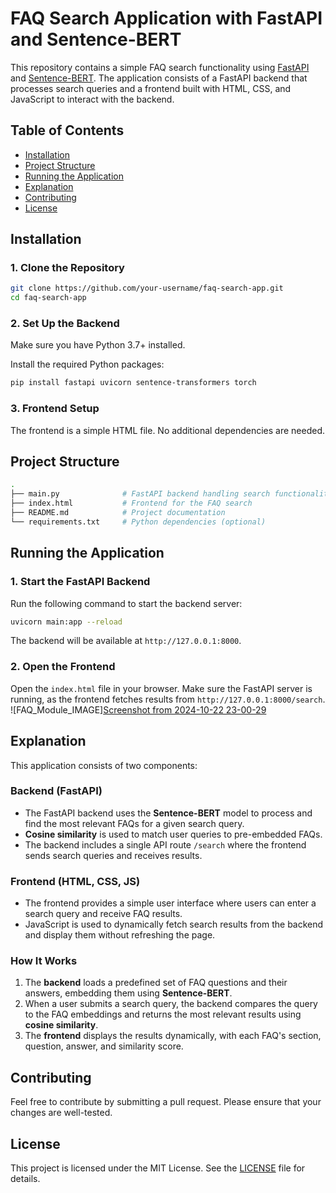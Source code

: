 
# FAQ Search Application with FastAPI and Sentence-BERT

This repository contains a simple FAQ search functionality using [FastAPI](https://fastapi.tiangolo.com/) and [Sentence-BERT](https://www.sbert.net/). The application consists of a FastAPI backend that processes search queries and a frontend built with HTML, CSS, and JavaScript to interact with the backend.

## Table of Contents

- [Installation](#installation)
- [Project Structure](#project-structure)
- [Running the Application](#running-the-application)
- [Explanation](#explanation)
- [Contributing](#contributing)
- [License](#license)

## Installation

### 1. Clone the Repository

```bash
git clone https://github.com/your-username/faq-search-app.git
cd faq-search-app
```

### 2. Set Up the Backend

Make sure you have Python 3.7+ installed.

Install the required Python packages:

```bash
pip install fastapi uvicorn sentence-transformers torch
```

### 3. Frontend Setup

The frontend is a simple HTML file. No additional dependencies are needed. 

## Project Structure

```bash
.
├── main.py              # FastAPI backend handling search functionality
├── index.html           # Frontend for the FAQ search
├── README.md            # Project documentation
└── requirements.txt     # Python dependencies (optional)
```

## Running the Application

### 1. Start the FastAPI Backend

Run the following command to start the backend server:

```bash
uvicorn main:app --reload
```

The backend will be available at `http://127.0.0.1:8000`.

### 2. Open the Frontend

Open the `index.html` file in your browser. Make sure the FastAPI server is running, as the frontend fetches results from `http://127.0.0.1:8000/search`.
![FAQ_Module_IMAGE][Screenshot from 2024-10-22 23-00-29](https://github.com/user-attachments/assets/36108b6b-55d0-4aa9-902f-eac036b0f6fe)

## Explanation

This application consists of two components:

### Backend (FastAPI)
- The FastAPI backend uses the **Sentence-BERT** model to process and find the most relevant FAQs for a given search query.
- **Cosine similarity** is used to match user queries to pre-embedded FAQs.
- The backend includes a single API route `/search` where the frontend sends search queries and receives results.

### Frontend (HTML, CSS, JS)
- The frontend provides a simple user interface where users can enter a search query and receive FAQ results.
- JavaScript is used to dynamically fetch search results from the backend and display them without refreshing the page.

### How It Works
1. The **backend** loads a predefined set of FAQ questions and their answers, embedding them using **Sentence-BERT**.
2. When a user submits a search query, the backend compares the query to the FAQ embeddings and returns the most relevant results using **cosine similarity**.
3. The **frontend** displays the results dynamically, with each FAQ's section, question, answer, and similarity score.

## Contributing

Feel free to contribute by submitting a pull request. Please ensure that your changes are well-tested.

## License

This project is licensed under the MIT License. See the [LICENSE](LICENSE) file for details.
